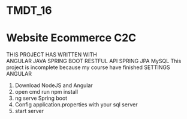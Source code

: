 # TMDT_16
# Website Ecommerce C2C
THIS PROJECT HAS WRITTEN WITH  
ANGULAR 
JAVA
 SPRING BOOT
 RESTFUL API
 SPRING JPA
MySQL
This project is incomplete because my course have finished 
SETTINGS
ANGULAR
1. Download NodeJS and Angular
2. open cmd run npm install
3. ng serve
Spring boot
1. Config application.properties with your sql server
2. start server

